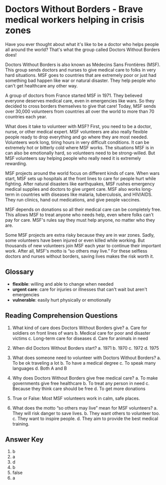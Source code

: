 # Doctors Without Borders - Brave medical workers helping in crisis zones

Have you ever thought about what it's like to be a doctor who helps people all around the world? That's what the group called Doctors Without Borders does!

Doctors Without Borders is also known as Médecins Sans Frontières (MSF). This group sends doctors and nurses to give medical care to folks in very hard situations. MSF goes to countries that are extremely poor or just had something bad happen like war or natural disaster. They help people who can't get healthcare any other way.

A group of doctors from France started MSF in 1971. They believed everyone deserves medical care, even in emergencies like wars. So they decided to cross borders themselves to give that care! Today, MSF sends over 30,000 volunteers from countries all over the world to more than 70 countries each year.

What does it take to volunteer with MSF? First, you need to be a doctor, nurse, or other medical expert. MSF volunteers are also really flexible people ready to drop everything and go where they are most needed. Volunteers work long, tiring hours in very difficult conditions. It can be extremely hot or bitterly cold where MSF works. The situations MSF is in can also be emotionally hard, so volunteers need to be strong-willed. But MSF volunteers say helping people who really need it is extremely rewarding.

MSF projects around the world focus on different kinds of care. When wars start, MSF sets up hospitals at the front lines to care for people hurt while fighting. After natural disasters like earthquakes, MSF rushes emergency medical supplies and doctors to give urgent care. MSF also works long-term in countries with diseases like malaria, tuberculosis, and HIV/AIDS. They run clinics, hand out medications, and give people vaccines.

MSF depends on donations so all their medical care can be completely free. This allows MSF to treat anyone who needs help, even where folks can't pay for care. MSF's rules say they must help anyone, no matter who they are.

Some MSF projects are extra risky because they are in war zones. Sadly, some volunteers have been injured or even killed while working. But thousands of new volunteers join MSF each year to continue their important work. After all, MSF's motto is “so others may live.” For these selfless doctors and nurses without borders, saving lives makes the risk worth it.

## Glossary

- **flexible**: willing and able to change when needed
- **urgent care**: care for injuries or illnesses that can't wait but aren't emergencies
- **vulnerable**: easily hurt physically or emotionally

## Reading Comprehension Questions

1. What kind of care does Doctors Without Borders give?
   a. Care for soldiers on front lines of wars
   b. Medical care for poor and disaster victims
   c. Long-term care for diseases
   d. Care for animals in need

2. When did Doctors Without Borders start?
   a. 1971
   b. 1970
   c. 1972
   d. 1975

3. What does someone need to volunteer with Doctors Without Borders?
   a. To be ok traveling a lot
   b. To have a medical degree
   c. To speak many languages
   d. Both A and B

4. Why does Doctors Without Borders give free medical care?
   a. To make governments give free healthcare
   b. To treat any person in need
   c. Because they think care should be free
   d. To get more donations

5. True or False: Most MSF volunteers work in calm, safe places.

6. What does the motto “so others may live” mean for MSF volunteers?
   a. They will risk danger to save lives.
   b. They want others to volunteer too.
   c. They want to inspire people.
   d. They aim to provide the best medical training.

## Answer Key

1. b
2. a
3. d
4. b
5. false
6. a
